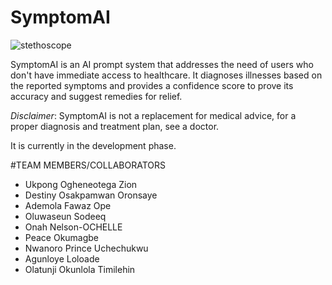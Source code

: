 # SymptomAI
![stethoscope](https://imageio.forbes.com/specials-images/imageserve/62911281f3fe1b1e2edf131b//960x0.jpg?format=jpg&width=1440)

SymptomAI is an AI prompt system that addresses the need of users who don't have immediate access to healthcare. It diagnoses illnesses based on the reported symptoms and provides a confidence score to prove its accuracy and suggest remedies for relief.

*Disclaimer*: SymptomAI is not a replacement for medical advice, for a proper diagnosis and treatment plan, see a doctor.

It is currently in the development phase.

#TEAM MEMBERS/COLLABORATORS
+ Ukpong Ogheneotega Zion
+ Destiny Osakpamwan Oronsaye
+ Ademola Fawaz Ope
+ Oluwaseun Sodeeq
+ Onah Nelson-OCHELLE
+ Peace Okumagbe
+ Nwanoro Prince Uchechukwu
+ Agunloye Loloade
+ Olatunji Okunlola Timilehin 
